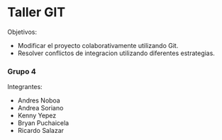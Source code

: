 # Taller GIT
Objetivos:
+ Modificar el proyecto colaborativamente utilizando Git.
+ Resolver conflictos de integracion utilizando diferentes estrategias.
### Grupo 4
Integrantes:
+ Andres Noboa
+ Andrea Soriano
+ Kenny Yepez
+ Bryan Puchaicela
+ Ricardo Salazar

